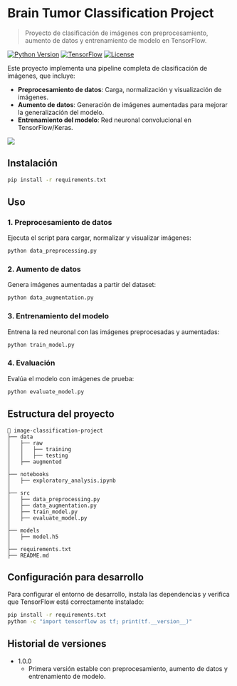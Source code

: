 # Brain Tumor Classification Project
> Proyecto de clasificación de imágenes con preprocesamiento, aumento de datos y entrenamiento de modelo en TensorFlow.

[![Python Version](https://img.shields.io/badge/python-3.8%2B-blue.svg)](https://www.python.org/downloads/)
[![TensorFlow](https://img.shields.io/badge/TensorFlow-2.0%2B-orange)](https://www.tensorflow.org/)
[![License](https://img.shields.io/badge/license-MIT-green.svg)](LICENSE)

Este proyecto implementa una pipeline completa de clasificación de imágenes, que incluye:

- **Preprocesamiento de datos**: Carga, normalización y visualización de imágenes.
- **Aumento de datos**: Generación de imágenes aumentadas para mejorar la generalización del modelo.
- **Entrenamiento del modelo**: Red neuronal convolucional en TensorFlow/Keras.

![](header.png)

## Instalación
```sh
pip install -r requirements.txt
```

## Uso

### 1. Preprocesamiento de datos
Ejecuta el script para cargar, normalizar y visualizar imágenes:
```sh
python data_preprocessing.py
```

### 2. Aumento de datos
Genera imágenes aumentadas a partir del dataset:
```sh
python data_augmentation.py
```

### 3. Entrenamiento del modelo
Entrena la red neuronal con las imágenes preprocesadas y aumentadas:
```sh
python train_model.py
```

### 4. Evaluación
Evalúa el modelo con imágenes de prueba:
```sh
python evaluate_model.py
```

## Estructura del proyecto
```
📂 image-classification-project
├── data
│   ├── raw
│   │   ├── training
│   │   ├── testing
│   ├── augmented
│
├── notebooks
│   ├── exploratory_analysis.ipynb
│
├── src
│   ├── data_preprocessing.py
│   ├── data_augmentation.py
│   ├── train_model.py
│   ├── evaluate_model.py
│
├── models
│   ├── model.h5
│
├── requirements.txt
├── README.md
```

## Configuración para desarrollo
Para configurar el entorno de desarrollo, instala las dependencias y verifica que TensorFlow está correctamente instalado:
```sh
pip install -r requirements.txt
python -c "import tensorflow as tf; print(tf.__version__)"
```

## Historial de versiones

* 1.0.0
    * Primera versión estable con preprocesamiento, aumento de datos y entrenamiento de modelo.

